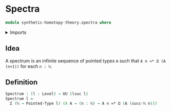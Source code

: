 # Spectra

```agda
module synthetic-homotopy-theory.spectra where
```

<details><summary>Imports</summary>
```agda
open import foundation.dependent-pair-types
open import foundation.universe-levels
open import elementary-number-theory.natural-numbers
open import structured-types.pointed-equivalences
open import structured-types.pointed-types
open import synthetic-homotopy-theory.loop-spaces
```
</details>

## Idea

A spectrum is an infinite sequence of pointed types `A` such that `A n ≃* Ω (A (n+1))` for each `n : ℕ`.

## Definition

```agda
Spectrum : (l : Level) → UU (lsuc l)
Spectrum l =
  Σ (ℕ → Pointed-Type l) (λ A → (n : ℕ) → A n ≃* Ω (A (succ-ℕ n)))
```
